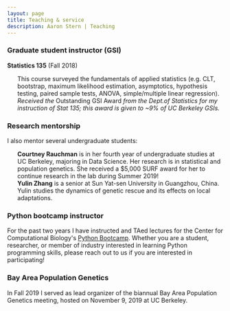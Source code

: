 ```yaml
---
layout: page
title: Teaching & service 
description: Aaron Stern | Teaching 
---
```

### Graduate student instructor (GSI)
<b>Statistics 135</b> (Fall 2018) 
<ul style="list-style-type:none;">
<li> This course surveyed the fundamentals of applied statistics (e.g. CLT, bootstrap, maximum likelihood estimation, asymptotics, hypothesis testing, paired sample tests, ANOVA, simple/multiple linear regression).</li>
<li> </li>
<li> <i>Received the</i> Outstanding GSI Award <i>from the Dept.of Statistics for my instruction of Stat 135; this award is given to ~9% of UC Berkeley GSIs.</i></li>
</ul> 


### Research mentorship 
I also mentor several undergraduate students:

<ul style="list-style-type:none;">

<li><b>Courtney Rauchman</b> is in her fourth year of undergraduate studies at UC Berkeley, majoring in Data Science. Her research is in statistical and population genetics. She received a $5,000 SURF award for her to continue research in the lab during Summer 2019! </li>

<li><b>Yulin Zhang</b> is a senior at Sun Yat-sen University in Guangzhou, China. Yulin studies the dynamics of genetic rescue and its effects on local adaptations.</li>

</ul>
 
### Python bootcamp instructor

For the past two years I have instructed and TAed lectures for the Center for Computational Biology's <a href="https://ccb.berkeley.edu/outreach/workshops-bootcamps/">Python Bootcamp</a>. Whether you are a student, researcher, or member of industry interested in learning Python programming skills, please reach out to us if you are interested in participating!

### Bay Area Population Genetics

In Fall 2019 I served as lead organizer of the biannual Bay Area Population Genetics meeting, hosted on November 9, 2019 at UC Berkeley.

<!-- Note: this is how to write a comment in HTML. Everything in here won't show up on your webpage.-->

<!--
To increase the size of the title, use fewer # in front of the paper title.
To decrease the size of the title, use more #. 
To remove the italics, remove the * before and after the description
To remove the underline from the title, remove the <u> tags (<u> and </u>)
-->
